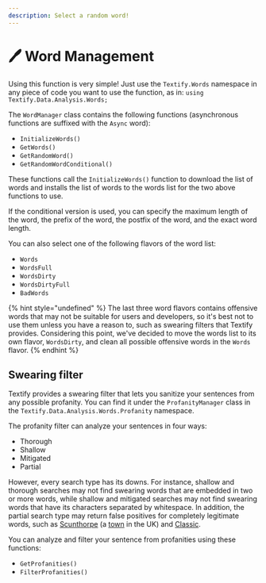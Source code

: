 ```yaml
---
description: Select a random word!
---
```


# 🖊️ Word Management

Using this function is very simple! Just use the `Textify.Words` namespace in any piece of code you want to use the function, as in: `using Textify.Data.Analysis.Words;`

The `WordManager` class contains the following functions (asynchronous functions are suffixed with the `Async` word):

* `InitializeWords()`
* `GetWords()`
* `GetRandomWord()`
* `GetRandomWordConditional()`

These functions call the `InitializeWords()` function to download the list of words and installs the list of words to the words list for the two above functions to use.

If the conditional version is used, you can specify the maximum length of the word, the prefix of the word, the postfix of the word, and the exact word length.

You can also select one of the following flavors of the word list:

* `Words`
* `WordsFull`
* `WordsDirty`
* `WordsDirtyFull`
* `BadWords`

{% hint style="undefined" %}
The last three word flavors contains offensive words that may not be suitable for users and developers, so it's best not to use them unless you have a reason to, such as swearing filters that Textify provides. Considering this point, we've decided to move the words list to its own flavor, `WordsDirty`, and clean all possible offensive words in the `Words` flavor.
{% endhint %}

## Swearing filter

Textify provides a swearing filter that lets you sanitize your sentences from any possible profanity. You can find it under the `ProfanityManager` class in the `Textify.Data.Analysis.Words.Profanity` namespace.

The profanity filter can analyze your sentences in four ways:

* Thorough
* Shallow
* Mitigated
* Partial

However, every search type has its downs. For instance, shallow and thorough searches may not find swearing words that are embedded in two or more words, while shallow and mitigated searches may not find swearing words that have its characters separated by whitespace. In addition, the partial search type may return false positives for completely legitimate words, such as [Scunthorpe](https://en.wikipedia.org/wiki/Scunthorpe\_problem) (a [town](https://en.wikipedia.org/wiki/Scunthorpe) in the UK) and [Classic](https://web.archive.org/web/20200223093609/https://www.telegraph.co.uk/news/newstopics/howaboutthat/2667634/The-Clbuttic-Mistake-When-obscenity-filters-go-wrong.html).

You can analyze and filter your sentence from profanities using these functions:

* `GetProfanities()`
* `FilterProfanities()`
